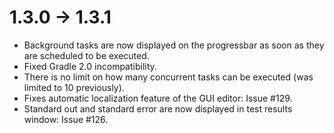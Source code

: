 # 1.3.0 -> 1.3.1

- Background tasks are now displayed on the progressbar as soon as they are scheduled to be executed.
- Fixed Gradle 2.0 incompatibility.
- There is no limit on how many concurrent tasks can be executed (was limited to 10 previously).
- Fixes automatic localization feature of the GUI editor: Issue #129.
- Standard out and standard error are now displayed in test results window: Issue #126.

